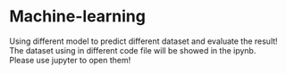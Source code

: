 # Machine-learning
Using different model to predict different dataset and evaluate the result!  
The dataset using in different code file will be showed in the ipynb.  
Please use jupyter to open them!

